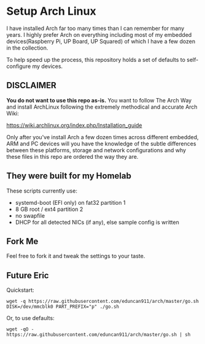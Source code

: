 # Setup Arch Linux

I have installed Arch far too many times than I can remember for many years.  I highly prefer Arch on everything including most of my embedded devices(Raspberry Pi, UP Board, UP Squared) of which I have a few dozen in the collection.

To help speed up the process, this repository holds a set of defaults to self-configure my devices.

## DISCLAIMER

**You do not want to use this repo as-is.**  You want to follow The Arch Way and install ArchLinux following the extremely methodical and accurate Arch Wiki:

https://wiki.archlinux.org/index.php/Installation_guide

Only after you've install Arch a few dozen times across different embedded, ARM and PC devices will you have the knowledge of the subtle differences between these platforms, storage and network configurations and why these files in this repo are ordered the way they are.

## They were built for my Homelab

These scripts currently use:

* systemd-boot (EFI only) on fat32 partition 1
* 8 GB root / ext4 partition 2
* no swapfile
* DHCP for all detected NICs (if any), else sample config is written

## Fork Me

Feel free to fork it and tweak the settings to your taste.

## Future Eric

Quickstart:

    wget -q https://raw.githubusercontent.com/eduncan911/arch/master/go.sh
    DISK=/dev/mmcblk0 PART_PREFIX="p" ./go.sh

Or, to use defaults:

    wget -qO - https://raw.githubusercontent.com/eduncan911/arch/master/go.sh | sh
